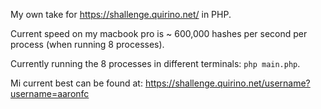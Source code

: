 My own take for https://shallenge.quirino.net/ in PHP.

Current speed on my macbook pro is ~ 600,000 hashes per second per process (when running 8 processes).

Currently running the 8 processes in different terminals: `php main.php`.

Mi current best can be found at: https://shallenge.quirino.net/username?username=aaronfc
